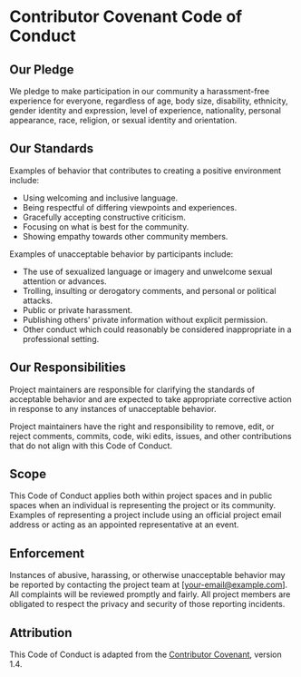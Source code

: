 # Contributor Covenant Code of Conduct

## Our Pledge

We pledge to make participation in our community a harassment-free experience for everyone, regardless of age, body size, disability, ethnicity, gender identity and expression, level of experience, nationality, personal appearance, race, religion, or sexual identity and orientation.

## Our Standards

Examples of behavior that contributes to creating a positive environment include:

- Using welcoming and inclusive language.
- Being respectful of differing viewpoints and experiences.
- Gracefully accepting constructive criticism.
- Focusing on what is best for the community.
- Showing empathy towards other community members.

Examples of unacceptable behavior by participants include:

- The use of sexualized language or imagery and unwelcome sexual attention or advances.
- Trolling, insulting or derogatory comments, and personal or political attacks.
- Public or private harassment.
- Publishing others' private information without explicit permission.
- Other conduct which could reasonably be considered inappropriate in a professional setting.

## Our Responsibilities

Project maintainers are responsible for clarifying the standards of acceptable behavior and are expected to take appropriate corrective action in response to any instances of unacceptable behavior.

Project maintainers have the right and responsibility to remove, edit, or reject comments, commits, code, wiki edits, issues, and other contributions that do not align with this Code of Conduct.

## Scope

This Code of Conduct applies both within project spaces and in public spaces when an individual is representing the project or its community. Examples of representing a project include using an official project email address or acting as an appointed representative at an event.

## Enforcement

Instances of abusive, harassing, or otherwise unacceptable behavior may be reported by contacting the project team at [your-email@example.com]. All complaints will be reviewed promptly and fairly. All project members are obligated to respect the privacy and security of those reporting incidents.

## Attribution

This Code of Conduct is adapted from the [Contributor Covenant](https://www.contributor-covenant.org), version 1.4.
